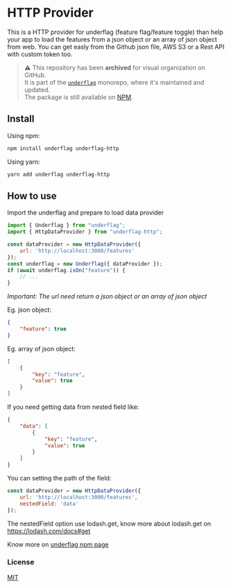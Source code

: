 
# HTTP Provider

This is a HTTP provider for underflag (feature flag/feature toggle) than help your app to load the features from a json object or an array of json object from web. You can get easly from the Github json file, AWS S3 or a Rest API with custom token too. 

> ⚠️ This repository has been **archived** for visual organization on GitHub.  
> It is part of the [`underflag`](https://github.com/diemsouza/underflag) monorepo, where it's maintained and updated.  
> The package is still available on [NPM](https://www.npmjs.com/package/underflag-http).

## Install

Using npm:

```bash
npm install underflag underflag-http
```

Using yarn:

```bash
yarn add underflag underflag-http
```

## How to use

Import the underflag and prepare to load data provider

```js
import { Underflag } from "underflag";
import { HttpDataProvider } from "underflag-http";

const dataProvider = new HttpDataProvider({ 
    url: 'http://localhost:3000/features' 
});
const underflag = new Underflag({ dataProvider });
if (await underflag.isOn("feature")) {
    // ...
}
```

_Important: The url need return a json object or an array of json object_

Eg. json object: 
```json
{
    "feature": true
}
```

Eg. array of json object: 
```json
[
    {
        "key": "feature",
        "value": true
    }
]
```

If you need getting data from nested field like:
```json
{
    "data": [
        {
            "key": "feature",
            "value": true
        }
    ]
}
```

You can setting the path of the field:
```js
const dataProvider = new HttpDataProvider({
    url: 'http://localhost:3000/features',
    nestedField: 'data'
});
```

The nestedField option use lodash.get, know more about lodash.get on https://lodash.com/docs#get

Know more on [underflag npm page](https://www.npmjs.com/package/underflag)

### License

[MIT](LICENSE)
